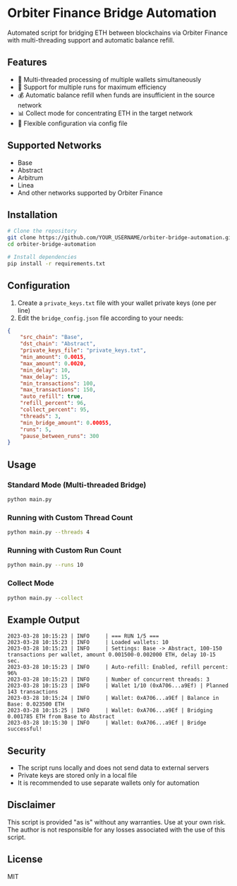 # Orbiter Finance Bridge Automation

Automated script for bridging ETH between blockchains via Orbiter Finance with multi-threading support and automatic balance refill.

## Features

- 🔄 Multi-threaded processing of multiple wallets simultaneously
- 🔁 Support for multiple runs for maximum efficiency
- 💰 Automatic balance refill when funds are insufficient in the source network
- 📊 Collect mode for concentrating ETH in the target network
- 🔧 Flexible configuration via config file

## Supported Networks

- Base
- Abstract
- Arbitrum
- Linea
- And other networks supported by Orbiter Finance

## Installation

```bash
# Clone the repository
git clone https://github.com/YOUR_USERNAME/orbiter-bridge-automation.git
cd orbiter-bridge-automation

# Install dependencies
pip install -r requirements.txt
```

## Configuration

1. Create a `private_keys.txt` file with your wallet private keys (one per line)
2. Edit the `bridge_config.json` file according to your needs:

```json
{
    "src_chain": "Base",
    "dst_chain": "Abstract",
    "private_keys_file": "private_keys.txt",
    "min_amount": 0.0015,
    "max_amount": 0.0020,
    "min_delay": 10,
    "max_delay": 15,
    "min_transactions": 100,
    "max_transactions": 150,
    "auto_refill": true,
    "refill_percent": 96,
    "collect_percent": 95,
    "threads": 3,
    "min_bridge_amount": 0.00055,
    "runs": 5,
    "pause_between_runs": 300
}
```

## Usage

### Standard Mode (Multi-threaded Bridge)

```bash
python main.py
```

### Running with Custom Thread Count

```bash
python main.py --threads 4
```

### Running with Custom Run Count

```bash
python main.py --runs 10
```

### Collect Mode

```bash
python main.py --collect
```

## Example Output

```
2023-03-28 10:15:23 | INFO     | === RUN 1/5 ===
2023-03-28 10:15:23 | INFO     | Loaded wallets: 10
2023-03-28 10:15:23 | INFO     | Settings: Base -> Abstract, 100-150 transactions per wallet, amount 0.001500-0.002000 ETH, delay 10-15 sec.
2023-03-28 10:15:23 | INFO     | Auto-refill: Enabled, refill percent: 96%
2023-03-28 10:15:23 | INFO     | Number of concurrent threads: 3
2023-03-28 10:15:23 | INFO     | Wallet 1/10 (0xA706...a9Ef) | Planned 143 transactions
2023-03-28 10:15:24 | INFO     | Wallet: 0xA706...a9Ef | Balance in Base: 0.023500 ETH
2023-03-28 10:15:25 | INFO     | Wallet: 0xA706...a9Ef | Bridging 0.001785 ETH from Base to Abstract
2023-03-28 10:15:30 | INFO     | Wallet: 0xA706...a9Ef | Bridge successful!
```

## Security

- The script runs locally and does not send data to external servers
- Private keys are stored only in a local file
- It is recommended to use separate wallets only for automation

## Disclaimer

This script is provided "as is" without any warranties. Use at your own risk. The author is not responsible for any losses associated with the use of this script.

## License

MIT